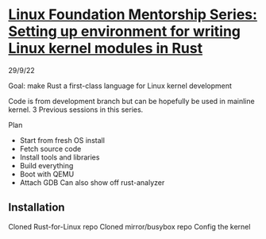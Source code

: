 # [Linux Foundation Mentorship Series: Setting up environment for writing Linux kernel modules in Rust](https://youtu.be/tPs1uRqOnlk)

29/9/22

Goal: make Rust a first-class language for Linux kernel development

Code is from development branch but can be hopefully be used  in mainline kernel.
3 Previous sessions in this series.

Plan
+ Start from fresh OS install
+ Fetch source code
+ Install tools and libraries
+ Build everything 
+ Boot with QEMU
+ Attach GDB
Can also show off rust-analyzer

## Installation

Cloned Rust-for-Linux repo
Cloned mirror/busybox repo
Config the kernel